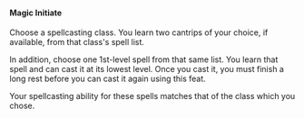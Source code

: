 #### Magic Initiate
Choose a spellcasting class. You learn two cantrips of your choice, if available, from that class's spell list.

In addition, choose one 1st-level spell from that same list. You learn that spell and can cast it at its lowest level. Once you cast it, you must finish a long rest before you can cast it again using this feat.

Your spellcasting ability for these spells matches that of the class which you chose.